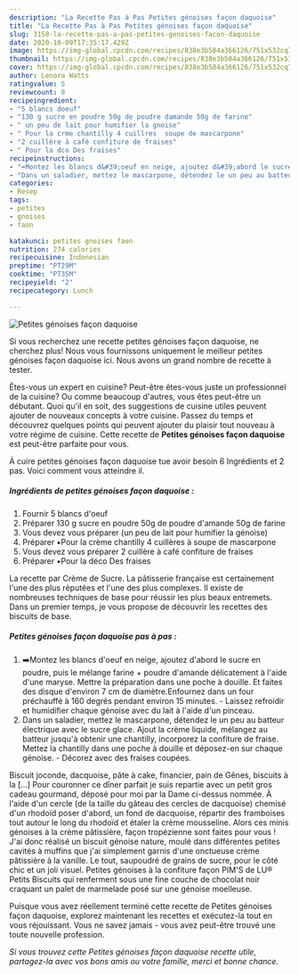 ```yaml
---
description: "La Recette Pas à Pas Petites génoises façon daquoise"
title: "La Recette Pas à Pas Petites génoises façon daquoise"
slug: 3158-la-recette-pas-a-pas-petites-genoises-facon-daquoise
date: 2020-10-09T17:35:17.429Z
image: https://img-global.cpcdn.com/recipes/838e3b584a366126/751x532cq70/petites-genoises-facon-daquoise-photo-principale-de-la-recette.jpg
thumbnail: https://img-global.cpcdn.com/recipes/838e3b584a366126/751x532cq70/petites-genoises-facon-daquoise-photo-principale-de-la-recette.jpg
cover: https://img-global.cpcdn.com/recipes/838e3b584a366126/751x532cq70/petites-genoises-facon-daquoise-photo-principale-de-la-recette.jpg
author: Lenora Watts
ratingvalue: 5
reviewcount: 8
recipeingredient:
- "5 blancs doeuf"
- "130 g sucre en poudre 50g de poudre damande 50g de farine"
- " un peu de lait pour humifier la gnoise"
- " Pour la crme chantilly 4 cuillres  soupe de mascarpone"
- "2 cuillère à café confiture de fraises"
- " Pour la dco Des fraises"
recipeinstructions:
- "➡️Montez les blancs d&#39;oeuf en neige, ajoutez d&#39;abord le sucre en poudre, puis le mélange farine + poudre d&#39;amande délicatement à l&#39;aide d&#39;une maryse. Mettre la préparation dans une poche à douille. Et faites des disque d&#39;environ 7 cm de diamètre.Enfournez dans un four préchauffé à 160 degrés pendant environ 15 minutes. Laissez refroidir et humidifier chaque génoise avec du lait à l&#39;aide d&#39;un pinceau."
- "Dans un saladier, mettez le mascarpone, détendez le un peu au batteur électrique avec le sucre glace. Ajout la crème liquide, mélangez au batteur jusqu&#39;à obtenir une chantilly, incorporez la confiture de fraise. Mettez la chantilly dans une poche à douille et déposez-en sur chaque génoise. Décorez avec des fraises coupées."
categories:
- Resep
tags:
- petites
- gnoises
- faon

katakunci: petites gnoises faon 
nutrition: 274 calories
recipecuisine: Indonesian
preptime: "PT29M"
cooktime: "PT35M"
recipeyield: "2"
recipecategory: Lunch

---
```



![Petites génoises façon daquoise](https://img-global.cpcdn.com/recipes/838e3b584a366126/751x532cq70/petites-genoises-facon-daquoise-photo-principale-de-la-recette.jpg)

Si vous recherchez une recette petites génoises façon daquoise, ne cherchez plus! Nous vous fournissons uniquement le meilleur petites génoises façon daquoise ici. Nous avons un grand nombre de recette à tester.

Êtes-vous un expert en cuisine? Peut-être êtes-vous juste un professionnel de la cuisine? Ou comme beaucoup d'autres, vous êtes peut-être un débutant. Quoi qu'il en soit, des suggestions de cuisine utiles peuvent ajouter de nouveaux concepts à votre cuisine. Passez du temps et découvrez quelques points qui peuvent ajouter du plaisir tout nouveau à votre régime de cuisine. Cette recette de <strong> Petites génoises façon daquoise </strong> est peut-être parfaite pour vous.

<!--inarticleads1-->

À cuire petites génoises façon daquoise tue avoir besoin 6 Ingrédients et 2 pas. Voici comment vous atteindre il.

##### Ingrédients de petites génoises façon daquoise :

1. Fournir 5 blancs d&#39;oeuf
1. Préparer 130 g sucre en poudre 50g de poudre d&#39;amande 50g de farine
1. Vous devez vous préparer  (un peu de lait pour humifier la génoise)
1. Préparer  ▪️Pour la crème chantilly 4 cuillères à soupe de mascarpone
1. Vous devez vous préparer 2 cuillère à café confiture de fraises
1. Préparer  ▪️Pour la déco Des fraises


La recette par Crème de Sucre. La pâtisserie française est certainement l&#39;une des plus réputées et l&#39;une des plus complexes. Il existe de nombreuses techniques de base pour réussir les plus beaux entremets. Dans un premier temps, je vous propose de découvrir les recettes des biscuits de base. 

<!--inarticleads2-->

##### Petites génoises façon daquoise pas à pas :

1. ➡️Montez les blancs d&#39;oeuf en neige, ajoutez d&#39;abord le sucre en poudre, puis le mélange farine + poudre d&#39;amande délicatement à l&#39;aide d&#39;une maryse. Mettre la préparation dans une poche à douille. Et faites des disque d&#39;environ 7 cm de diamètre.Enfournez dans un four préchauffé à 160 degrés pendant environ 15 minutes. - Laissez refroidir et humidifier chaque génoise avec du lait à l&#39;aide d&#39;un pinceau.
1. Dans un saladier, mettez le mascarpone, détendez le un peu au batteur électrique avec le sucre glace. Ajout la crème liquide, mélangez au batteur jusqu&#39;à obtenir une chantilly, incorporez la confiture de fraise. Mettez la chantilly dans une poche à douille et déposez-en sur chaque génoise. - Décorez avec des fraises coupées.


Biscuit joconde, dacquoise, pâte à cake, financier, pain de Gênes, biscuits à la […] Pour couronner ce dîner parfait je suis repartie avec un petit gros cadeau gourmand, déposé pour moi par la Dame ci-dessus nommée. À l&#39;aide d&#39;un cercle (de la taille du gâteau des cercles de dacquoise) chemisé d&#39;un rhodoïd poser d&#39;abord, un fond de dacquoise, répartir des framboises tout autour le long du rhodoïd et étaler la crème mousseline. Alors ces minis génoises à la crème pâtissière, façon tropézienne sont faites pour vous ! J&#39;ai donc réalisé un biscuit génoise nature, moulé dans différentes petites cavités à muffins que j&#39;ai simplement garnis d&#39;une onctueuse crème pâtissière à la vanille. Le tout, saupoudré de grains de sucre, pour le côté chic et un joli visuel. Petites génoises à la confiture façon PIM&#39;S de LU® Petits Biscuits qui renferment sous une fine couche de chocolat noir craquant un palet de marmelade posé sur une génoise moelleuse. 

<!--inarticleads1-->

<p>
Puisque vous avez réellement terminé cette recette de Petites génoises façon daquoise, explorez maintenant les recettes et exécutez-la tout en vous réjouissant. Vous ne savez jamais - vous avez peut-être trouvé une toute nouvelle profession.
</p>

<p>
<i>Si vous trouvez cette Petites génoises façon daquoise recette utile, partagez-la avec vos bons amis ou votre famille, merci et bonne chance.</i>
</p>
